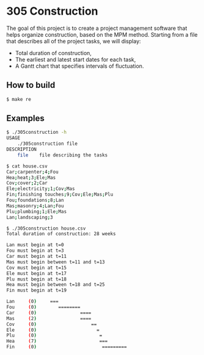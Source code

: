 # 305 Construction

The goal of this project is to create a project management software that helps organize construction, based on the MPM method. Starting from a file that describes all of the project tasks, we will display:
- Total duration of construction,
- The earliest and latest start dates for each task,
- A Gantt chart that specifies intervals of fluctuation.

## How to build
```sh
$ make re
```

## Examples
```sh
$ ./305construction -h
USAGE
    ./305construction file
DESCRIPTION
    file    file describing the tasks
```
```sh
$ cat house.csv
Car;carpenter;4;Fou
Hea;heat;3;Ele;Mas
Cov;cover;2;Car
Ele;electricity;1;Cov;Mas
Fin;finishing touches;9;Cov;Ele;Mas;Plu
Fou;foundations;8;Lan
Mas;masonry;4;Lan;Fou
Plu;plumbing;1;Ele;Mas
Lan;landscaping;3
```
```sh
$ ./305construction house.csv
Total duration of construction: 28 weeks

Lan must begin at t=0
Fou must begin at t=3
Car must begin at t=11
Mas must begin between t=11 and t=13
Cov must begin at t=15
Ele must begin at t=17
Plu must begin at t=18
Hea must begin between t=18 and t=25
Fin must begin at t=19

Lan     (0)     ===
Fou     (0)        ========
Car     (0)                ====
Mas     (2)                ====
Cov     (0)                    ==
Ele     (0)                      =
Plu     (0)                       =
Hea     (7)                       ===
Fin     (0)                        =========

```